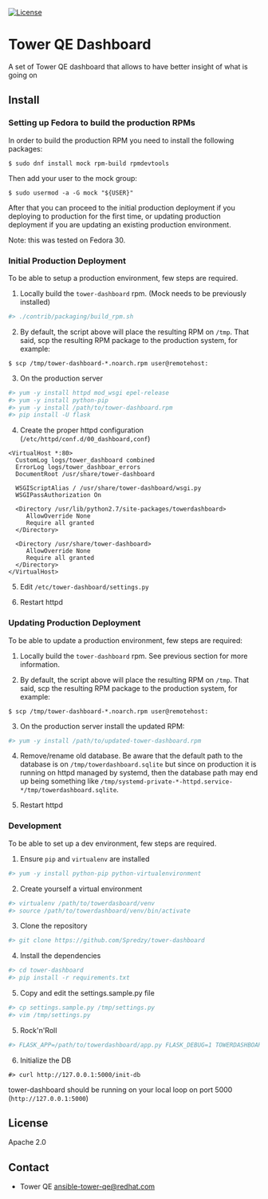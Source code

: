 [![License](https://img.shields.io/badge/License-Apache%202.0-blue.svg)](https://opensource.org/licenses/Apache-2.0)

# Tower QE Dashboard

A set of Tower QE dashboard that allows to have better insight of what is going on

## Install

### Setting up Fedora to build the production RPMs

In order to build the production RPM you need to install the following
packages:

```console
$ sudo dnf install mock rpm-build rpmdevtools
```

Then add your user to the mock group:

```console
$ sudo usermod -a -G mock "${USER}"
```

After that you can proceed to the initial production deployment if you
deploying to production for the first time, or updating production deployment
if you are updating an existing production environment.

Note: this was tested on Fedora 30.

### Initial Production Deployment

To be able to setup a production environment, few steps are required.

  1. Locally build the `tower-dashboard` rpm. (Mock needs to be previously installed)

  ```bash
  #> ./contrib/packaging/build_rpm.sh
  ```

  2. By default, the script above will place the resulting RPM on `/tmp`. That
     said, scp the resulting RPM package to the production system, for example:

  ```console
  $ scp /tmp/tower-dashboard-*.noarch.rpm user@remotehost:
  ```

  3. On the production server

  ```bash
  #> yum -y install httpd mod_wsgi epel-release
  #> yum -y install python-pip
  #> yum -y install /path/to/tower-dashboard.rpm
  #> pip install -U flask
  ```

  4. Create the proper httpd configuration (`/etc/httpd/conf.d/00_dashboard,conf`)

  ```
  <VirtualHost *:80>
    CustomLog logs/tower_dashboard combined
    ErrorLog logs/tower_dashboar_errors
    DocumentRoot /usr/share/tower-dashboard

    WSGIScriptAlias / /usr/share/tower-dashboard/wsgi.py
    WSGIPassAuthorization On

    <Directory /usr/lib/python2.7/site-packages/towerdashboard>
       AllowOverride None
       Require all granted
    </Directory>

    <Directory /usr/share/tower-dashboard>
       AllowOverride None
       Require all granted
    </Directory>
  </VirtualHost>
  ```

 5. Edit `/etc/tower-dashboard/settings.py`

 6. Restart httpd

### Updating Production Deployment

To be able to update a production environment, few steps are required:

  1. Locally build the `tower-dashboard` rpm. See previous section for more information.

  2. By default, the script above will place the resulting RPM on `/tmp`. That
     said, scp the resulting RPM package to the production system, for example:

  ```console
  $ scp /tmp/tower-dashboard-*.noarch.rpm user@remotehost:
  ```

  3. On the production server install the updated RPM:

  ```bash
  #> yum -y install /path/to/updated-tower-dashboard.rpm
  ```

  4. Remove/rename old database. Be aware that the default path to the database
     is on `/tmp/towerdashboard.sqlite` but since on production it is running
     on httpd managed by systemd, then the database path may end up being
     something like `/tmp/systemd-private-*-httpd.service-*/tmp/towerdashboard.sqlite`.

  5. Restart httpd

### Development

To be able to set up a dev environment, few steps are required.

  1. Ensure `pip` and `virtualenv` are installed

  ```bash
  #> yum -y install python-pip python-virtualenvironment
  ```

  2. Create yourself a virtual environment

  ``` bash
  #> virtualenv /path/to/towerdasboard/venv
  #> source /path/to/towerdashboard/venv/bin/activate
  ```

  3. Clone the repository

  ``` bash
  #> git clone https://github.com/Spredzy/tower-dashboard
  ```

  4. Install the dependencies

  ``` bash
  #> cd tower-dashboard
  #> pip install -r requirements.txt
  ```

  5. Copy and edit the settings.sample.py file

  ``` bash
  #> cp settings.sample.py /tmp/settings.py
  #> vim /tmp/settings.py
  ```

  5. Rock'n'Roll

  ``` bash
  #> FLASK_APP=/path/to/towerdashboard/app.py FLASK_DEBUG=1 TOWERDASHBOARD_SETTINGS=/tmp/settings.py flask run
  ```

  6. Initialize the DB
  ```
  #> curl http://127.0.0.1:5000/init-db
  ```

tower-dashboard should be running on your local loop on port 5000 (`http://127.0.0.1:5000`)


## License

Apache 2.0


## Contact

  * Tower QE  <ansible-tower-qe@redhat.com>
